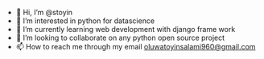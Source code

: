 - 👋 Hi, I’m @stoyin
- 👀 I’m interested in python for datascience
- 🌱 I’m currently learning web development with django frame work
- 💞️ I’m looking to collaborate on any python open source project
- 📫 How to reach me through my email oluwatoyinsalami960@gmail.com

<!---
stoyin/stoyin is a ✨ special ✨ repository because its `README.md` (this file) appears on your GitHub profile.
You can click the Preview link to take a look at your changes.
--->

